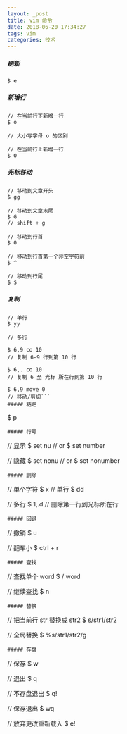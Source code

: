 ```yaml
---
layout: _post
title: vim 命令
date: 2018-06-20 17:34:27
tags: vim
categories: 技术
---
```


##### 刷新
```
$ e
```
##### 新增行
```
// 在当前行下新增一行
$ o 

// 大小写字母 o 的区别

// 在当前行上新增一行
$ O
```
<!-- more -->
##### 光标移动
```
// 移动到文章开头
$ gg

// 移动到文章末尾
$ G
// shift + g

// 移动到行首
$ 0

// 移动到行首第一个非空字符前
$ ^

// 移动到行尾
$ $
```
##### 复制
```
// 单行
$ yy

// 多行

$ 6,9 co 10
// 复制 6-9 行到第 10 行

$ 6,. co 10
// 复制 6 至 光标 所在行到第 10 行

$ 6,9 move 0
// 移动/剪切```
##### 粘贴
```
$ p
```
##### 行号
```
// 显示
$ set nu
// or
$ set number

// 隐藏
$ set nonu
// or
$ set nonumber
```
##### 删除
```
// 单个字符
$ x
// 单行
$ dd

// 多行
$ 1,.d
// 删除第一行到光标所在行
```
##### 回退
```
// 撤销
$ u

// 翻车小
$ ctrl + r
```
##### 查找
```
// 查找单个 word
$ / word

// 继续查找
$ n
```
##### 替换
```
// 把当前行 str 替换成 str2
$ s/str1/str2

// 全局替换
$ %s/str1/str2/g
```
##### 存盘
```
// 保存
$ w

// 退出
$ q

// 不存盘退出
$ q!

// 保存退出
$ wq

// 放弃更改重新载入
$ e!
```
